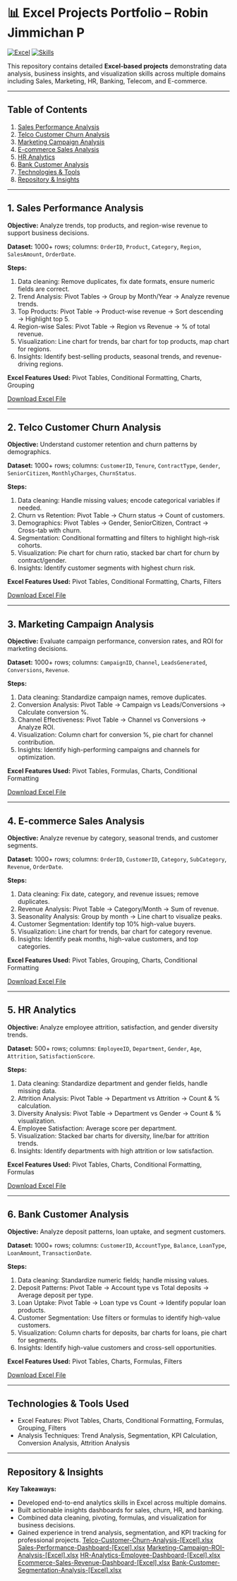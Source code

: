 # 📊 Excel Projects Portfolio – Robin Jimmichan P

[![Excel](https://img.shields.io/badge/Excel-Data_Analysis-green)](https://www.microsoft.com/en-us/microsoft-365/excel) 
[![Skills](https://img.shields.io/badge/Skills-Business_Analysis-blue)](https://www.linkedin.com/in/robin-jimmichan-pooppally-676061291)

This repository contains detailed **Excel-based projects** demonstrating data analysis, business insights, and visualization skills across multiple domains including Sales, Marketing, HR, Banking, Telecom, and E-commerce.

---

## Table of Contents
1. [Sales Performance Analysis](#1-sales-performance-analysis)  
2. [Telco Customer Churn Analysis](#2-telco-customer-churn-analysis)  
3. [Marketing Campaign Analysis](#3-marketing-campaign-analysis)  
4. [E-commerce Sales Analysis](#4-e-commerce-sales-analysis)  
5. [HR Analytics](#5-hr-analytics)  
6. [Bank Customer Analysis](#6-bank-customer-analysis)  
7. [Technologies & Tools](#technologies--tools-used)  
8. [Repository & Insights](#repository--insights)  

---

## 1. Sales Performance Analysis
**Objective:** Analyze trends, top products, and region-wise revenue to support business decisions.  

**Dataset:** 1000+ rows; columns: `OrderID`, `Product`, `Category`, `Region`, `SalesAmount`, `OrderDate`.  

**Steps:**
1. Data cleaning: Remove duplicates, fix date formats, ensure numeric fields are correct.  
2. Trend Analysis: Pivot Tables → Group by Month/Year → Analyze revenue trends.  
3. Top Products: Pivot Table → Product-wise revenue → Sort descending → Highlight top 5.  
4. Region-wise Sales: Pivot Table → Region vs Revenue → % of total revenue.  
5. Visualization: Line chart for trends, bar chart for top products, map chart for regions.  
6. Insights: Identify best-selling products, seasonal trends, and revenue-driving regions.

**Excel Features Used:** Pivot Tables, Conditional Formatting, Charts, Grouping  

[Download Excel File](./Sales-Performance-Dashboard-[Excel].xlsx)

---

## 2. Telco Customer Churn Analysis
**Objective:** Understand customer retention and churn patterns by demographics.  

**Dataset:** 1000+ rows; columns: `CustomerID`, `Tenure`, `ContractType`, `Gender`, `SeniorCitizen`, `MonthlyCharges`, `ChurnStatus`.  

**Steps:**
1. Data cleaning: Handle missing values; encode categorical variables if needed.  
2. Churn vs Retention: Pivot Table → Churn status → Count of customers.  
3. Demographics: Pivot Tables → Gender, SeniorCitizen, Contract → Cross-tab with churn.  
4. Segmentation: Conditional formatting and filters to highlight high-risk cohorts.  
5. Visualization: Pie chart for churn ratio, stacked bar chart for churn by contract/gender.  
6. Insights: Identify customer segments with highest churn risk.

**Excel Features Used:** Pivot Tables, Conditional Formatting, Charts, Filters  

[Download Excel File](./Telco-Customer-Churn-Analysis-[Excel].xlsx)

---

## 3. Marketing Campaign Analysis
**Objective:** Evaluate campaign performance, conversion rates, and ROI for marketing decisions.  

**Dataset:** 1000+ rows; columns: `CampaignID`, `Channel`, `LeadsGenerated`, `Conversions`, `Revenue`.  

**Steps:**
1. Data cleaning: Standardize campaign names, remove duplicates.  
2. Conversion Analysis: Pivot Table → Campaign vs Leads/Conversions → Calculate conversion %.  
3. Channel Effectiveness: Pivot Table → Channel vs Conversions → Analyze ROI.  
4. Visualization: Column chart for conversion %, pie chart for channel contribution.  
5. Insights: Identify high-performing campaigns and channels for optimization.

**Excel Features Used:** Pivot Tables, Formulas, Charts, Conditional Formatting  

[Download Excel File](./Marketing-Campaign-ROI-Analysis-[Excel].xlsx)

---

## 4. E-commerce Sales Analysis
**Objective:** Analyze revenue by category, seasonal trends, and customer segments.  

**Dataset:** 1000+ rows; columns: `OrderID`, `CustomerID`, `Category`, `SubCategory`, `Revenue`, `OrderDate`.  

**Steps:**
1. Data cleaning: Fix date, category, and revenue issues; remove duplicates.  
2. Revenue Analysis: Pivot Table → Category/Month → Sum of revenue.  
3. Seasonality Analysis: Group by month → Line chart to visualize peaks.  
4. Customer Segmentation: Identify top 10% high-value buyers.  
5. Visualization: Line chart for trends, bar chart for category revenue.  
6. Insights: Identify peak months, high-value customers, and top categories.

**Excel Features Used:** Pivot Tables, Grouping, Charts, Conditional Formatting  

[Download Excel File](./Ecommerce-Sales-Revenue-Dashboard-[Excel].xlsx)

---

## 5. HR Analytics
**Objective:** Analyze employee attrition, satisfaction, and gender diversity trends.  

**Dataset:** 500+ rows; columns: `EmployeeID`, `Department`, `Gender`, `Age`, `Attrition`, `SatisfactionScore`.  

**Steps:**
1. Data cleaning: Standardize department and gender fields, handle missing data.  
2. Attrition Analysis: Pivot Table → Department vs Attrition → Count & % calculation.  
3. Diversity Analysis: Pivot Table → Department vs Gender → Count & % visualization.  
4. Employee Satisfaction: Average score per department.  
5. Visualization: Stacked bar charts for diversity, line/bar for attrition trends.  
6. Insights: Identify departments with high attrition or low satisfaction.

**Excel Features Used:** Pivot Tables, Charts, Conditional Formatting, Formulas  

[Download Excel File](./HR-Analytics-Employee-Dashboard-[Excel].xlsx)

---

## 6. Bank Customer Analysis
**Objective:** Analyze deposit patterns, loan uptake, and segment customers.  

**Dataset:** 1000+ rows; columns: `CustomerID`, `AccountType`, `Balance`, `LoanType`, `LoanAmount`, `TransactionDate`.  

**Steps:**
1. Data cleaning: Standardize numeric fields; handle missing values.  
2. Deposit Patterns: Pivot Table → Account type vs Total deposits → Average deposit per type.  
3. Loan Uptake: Pivot Table → Loan type vs Count → Identify popular loan products.  
4. Customer Segmentation: Use filters or formulas to identify high-value customers.  
5. Visualization: Column charts for deposits, bar charts for loans, pie chart for segments.  
6. Insights: Identify high-value customers and cross-sell opportunities.

**Excel Features Used:** Pivot Tables, Charts, Formulas, Filters  

[Download Excel File](./Bank-Customer-Segmentation-Analysis-[Excel].xlsx)

---

## Technologies & Tools Used
- Excel Features: Pivot Tables, Charts, Conditional Formatting, Formulas, Grouping, Filters  
- Analysis Techniques: Trend Analysis, Segmentation, KPI Calculation, Conversion Analysis, Attrition Analysis  

---

## Repository & Insights



**Key Takeaways:**
- Developed end-to-end analytics skills in Excel across multiple domains.  
- Built actionable insights dashboards for sales, churn, HR, and banking.  
- Combined data cleaning, pivoting, formulas, and visualization for business decisions.  
- Gained experience in trend analysis, segmentation, and KPI tracking for professional projects.
[Telco-Customer-Churn-Analysis-[Excel].xlsx](https://github.com/user-attachments/files/22580798/Telco-Customer-Churn-Analysis-.Excel.xlsx)
[Sales-Performance-Dashboard-[Excel].xlsx](https://github.com/user-attachments/files/22580797/Sales-Performance-Dashboard-.Excel.xlsx)
[Marketing-Campaign-ROI-Analysis-[Excel].xlsx](https://github.com/user-attachments/files/22580796/Marketing-Campaign-ROI-Analysis-.Excel.xlsx)
[HR-Analytics-Employee-Dashboard-[Excel].xlsx](https://github.com/user-attachments/files/22580795/HR-Analytics-Employee-Dashboard-.Excel.xlsx)
[Ecommerce-Sales-Revenue-Dashboard-[Excel].xlsx](https://github.com/user-attachments/files/22580794/Ecommerce-Sales-Revenue-Dashboard-.Excel.xlsx)
[Bank-Customer-Segmentation-Analysis-[Excel].xlsx](https://github.com/user-attachments/files/22580793/Bank-Customer-Segmentation-Analysis-.Excel.xlsx)

